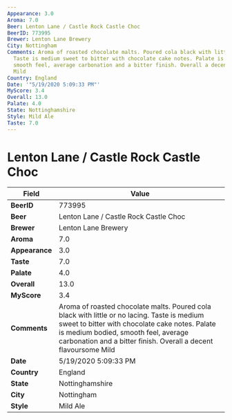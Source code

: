 ```yaml
---
Appearance: 3.0
Aroma: 7.0
Beer: Lenton Lane / Castle Rock Castle Choc
BeerID: 773995
Brewer: Lenton Lane Brewery
City: Nottingham
Comments: Aroma of roasted chocolate malts. Poured cola black with little or no lacing.
  Taste is medium sweet to bitter with chocolate cake notes. Palate is medium bodied,
  smooth feel, average carbonation and a bitter finish. Overall a decent flavoursome
  Mild
Country: England
Date: '"5/19/2020 5:09:33 PM"'
MyScore: 3.4
Overall: 13.0
Palate: 4.0
State: Nottinghamshire
Style: Mild Ale
Taste: 7.0
---
```


# Lenton Lane / Castle Rock Castle Choc

| Field         | Value |
|---------------|-------|
| **BeerID** | 773995 |
| **Beer** | Lenton Lane / Castle Rock Castle Choc |
| **Brewer** | Lenton Lane Brewery |
| **Aroma** | 7.0 |
| **Appearance** | 3.0 |
| **Taste** | 7.0 |
| **Palate** | 4.0 |
| **Overall** | 13.0 |
| **MyScore** | 3.4 |
| **Comments** | Aroma of roasted chocolate malts. Poured cola black with little or no lacing. Taste is medium sweet to bitter with chocolate cake notes. Palate is medium bodied, smooth feel, average carbonation and a bitter finish. Overall a decent flavoursome Mild |
| **Date** | 5/19/2020 5:09:33 PM |
| **Country** | England |
| **State** | Nottinghamshire |
| **City** | Nottingham |
| **Style** | Mild Ale |
